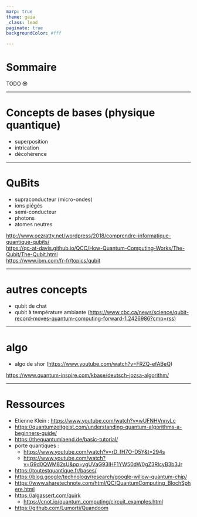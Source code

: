 ```yaml
---
marp: true
theme: gaia
_class: lead
paginate: true
backgroundColor: #fff

---
```

# Sommaire
TODO 😎

---
# Concepts de bases (physique quantique)
- superposition
- intrication
- décohérence

---
# QuBits
- supraconducteur (micro-ondes)
- ions piégés
- semi-conducteur
- photons
- atomes neutres

http://www.oezratty.net/wordpress/2018/comprendre-informatique-quantique-qubits/  
https://qc-at-davis.github.io/QCC/How-Quantum-Computing-Works/The-Qubit/The-Qubit.html  
https://www.ibm.com/fr-fr/topics/qubit  

---
# autres concepts
- qubit de chat
- qubit à température ambiante (https://www.cbc.ca/news/science/qubit-record-moves-quantum-computing-forward-1.2426986?cmp=rss)

---
# algo
- algo de shor (https://www.youtube.com/watch?v=FRZQ-efABeQ)

https://www.quantum-inspire.com/kbase/deutsch-jozsa-algorithm/  

---
# Ressources
- Etienne Klein : https://www.youtube.com/watch?v=wUFNHVnnyLc
- https://quantumzeitgeist.com/understanding-quantum-algorithms-a-beginners-guide/
- https://thequantumlaend.de/basic-tutorial/
- porte quantiques :
  - https://www.youtube.com/watch?v=rD_fH7O-D5Y&t=294s
  - https://www.youtube.com/watch?v=G9d0QWM82sU&pp=ygUVaG93IHF1YW50dW0gZ3RlcyB3b3Jr 
- https://toutestquantique.fr/bases/
- https://blog.google/technology/research/google-willow-quantum-chip/
- https://www.sharetechnote.com/html/QC/QuantumComputing_BlochSphere.html
- https://algassert.com/quirk
  - https://cnot.io/quantum_computing/circuit_examples.html
- https://github.com/Lumorti/Quandoom

